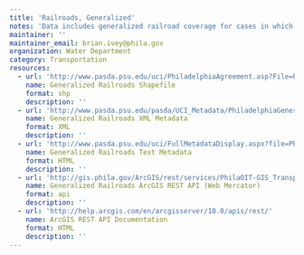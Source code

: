 ```yaml
---
title: 'Railroads, Generalized'
notes: 'Data includes generalized railroad coverage for cases in which detailed or complete rail coverage is undesirable or unnecessary. Data is developed by the City of Philadelphia Water Department.  Shapefile is in State Plane coordinate system, but API is in Web Mercator.'
maintainer: ''
maintainer_email: brian.ivey@phila.gov
organization: Water Department
category: Transportation
resources:
  - url: 'http://www.pasda.psu.edu/uci/PhiladelphiaAgreement.asp?File=http://www.pasda.psu.edu/philacity/data/PhiladelphiaGeneralizedRailroads200712.zip'
    name: Generalized Railroads Shapefile
    format: shp
    description: ''
  - url: 'http://www.pasda.psu.edu/pasda/UCI_Metadata/PhiladelphiaGeneralizedRailroads200712.xml'
    name: Generalized Railroads XML Metadata
    format: XML
    description: ''
  - url: 'http://www.pasda.psu.edu/uci/FullMetadataDisplay.aspx?file=PhiladelphiaGeneralizedRailroads200712.xml'
    name: Generalized Railroads Text Metadata
    format: HTML
    description: ''
  - url: 'http://gis.phila.gov/ArcGIS/rest/services/PhilaOIT-GIS_Transportation/MapServer/1'
    name: Generalized Railroads ArcGIS REST API (Web Mercator)
    format: api
    description: ''
  - url: 'http://help.arcgis.com/en/arcgisserver/10.0/apis/rest/'
    name: ArcGIS REST API Documentation
    format: HTML
    description: ''
---
```

